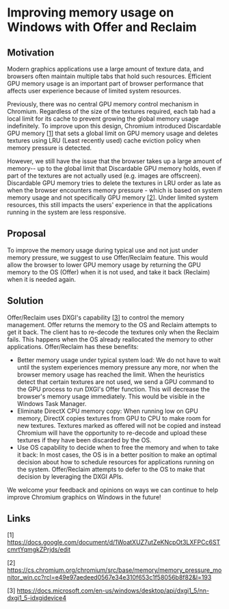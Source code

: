 ﻿# Improving memory usage on Windows with Offer and Reclaim

## Motivation
Modern graphics applications use a large amount of texture data, and browsers often maintain multiple tabs that hold such resources. Efficient GPU memory usage is an important part of browser performance that affects user experience because of limited system resources.

Previously, there was no central GPU memory control mechanism in Chromium. Regardless of the size of the textures required, each tab had a local limit for its cache to prevent growing the global memory usage indefinitely. To improve upon this design, Chromium introduced Discardable GPU memory [[1](https://docs.google.com/document/d/1WoatXUZ7utZeKNcpOt3LXFPCc6STcmrtYqmgkZPrjds/edit)] that sets a global limit on GPU memory usage and deletes textures using LRU (Least recently used) cache eviction policy when memory pressure is detected. 

However, we still have the issue that the browser takes up a large amount of memory-- up to the global limit that Discardable GPU memory holds, even if part of the textures are not actually used (e.g. images are offscreen). Discardable GPU memory tries to delete the textures in LRU order as late as when the browser encounters memory pressure - which is based on system memory usage and not specifically GPU memory [[2](https://cs.chromium.org/chromium/src/base/memory/memory_pressure_monitor_win.cc?rcl=e49e97aedeed0567e34e310f653c1f58056b8f82&l=193)]. Under limited system resources, this still impacts the users' experience in that the applications running in the system are less responsive. 

## Proposal
To improve the memory usage during typical use and not just under memory pressure, we suggest to use Offer/Reclaim feature. This would allow the browser to lower GPU memory usage by returning the GPU memory to the OS (Offer) when it is not used, and take it back (Reclaim) when it is needed again.

## Solution
Offer/Reclaim uses DXGI's capability [[3](https://docs.microsoft.com/en-us/windows/desktop/api/dxgi1_5/nn-dxgi1_5-idxgidevice4)] to control the memory management. Offer returns the memory to the OS and Reclaim attempts to get it back. The client has to re-decode the textures only when the Reclaim fails. This happens when the OS already reallocated the memory to other applications. Offer/Reclaim has these benefits:

* Better memory usage under typical system load: We do not have to wait until the system experiences memory pressure any more, nor when the browser memory usage has reached the limit. When the heuristics detect that certain textures are not used, we send a GPU command to the GPU process to run DXGI's Offer function. This will decrease the browser's memory usage immediately. This would be visible in the Windows Task Manager.
* Eliminate DirectX CPU memory copy: When running low on GPU memory, DirectX copies textures from GPU to CPU to make room for new textures. Textures marked as offered will not be copied and instead Chromium will have the opportunity to re-decode and upload these textures if they have been discarded by the OS.
* Use OS capability to decide when to free the memory and when to take it back: In most cases, the OS is in a better position to make an optimal decision about how to schedule resources for applications running on the system. Offer/Reclaim attempts to defer to the OS to make that decision by leveraging the DXGI APIs.
	
We welcome your feedback and opinions on ways we can continue to help improve Chromium graphics on Windows in the future!

## Links
[1] https://docs.google.com/document/d/1WoatXUZ7utZeKNcpOt3LXFPCc6STcmrtYqmgkZPrjds/edit

[2] https://cs.chromium.org/chromium/src/base/memory/memory_pressure_monitor_win.cc?rcl=e49e97aedeed0567e34e310f653c1f58056b8f82&l=193

[3] https://docs.microsoft.com/en-us/windows/desktop/api/dxgi1_5/nn-dxgi1_5-idxgidevice4
